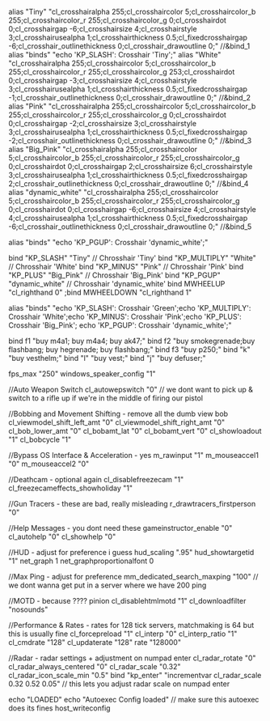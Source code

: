 alias "Tiny" "cl_crosshairalpha 255;cl_crosshaircolor 5;cl_crosshaircolor_b 255;cl_crosshaircolor_r 255;cl_crosshaircolor_g 0;cl_crosshairdot 0;cl_crosshairgap -6;cl_crosshairsize 4;cl_crosshairstyle 3;cl_crosshairusealpha 1;cl_crosshairthickness 0.5;cl_fixedcrosshairgap -6;cl_crosshair_outlinethickness 0;cl_crosshair_drawoutline 0;" //&bind_1
alias "binds" "echo 'KP_SLASH': Crosshair 'Tiny';"
alias "White" "cl_crosshairalpha 255;cl_crosshaircolor 5;cl_crosshaircolor_b 255;cl_crosshaircolor_r 255;cl_crosshaircolor_g 253;cl_crosshairdot 0;cl_crosshairgap -3;cl_crosshairsize 4;cl_crosshairstyle 3;cl_crosshairusealpha 1;cl_crosshairthickness 0.5;cl_fixedcrosshairgap -1;cl_crosshair_outlinethickness 0;cl_crosshair_drawoutline 0;" //&bind_2
alias "Pink" "cl_crosshairalpha 255;cl_crosshaircolor 5;cl_crosshaircolor_b 255;cl_crosshaircolor_r 255;cl_crosshaircolor_g 0;cl_crosshairdot 0;cl_crosshairgap -2;cl_crosshairsize 3;cl_crosshairstyle 3;cl_crosshairusealpha 1;cl_crosshairthickness 0.5;cl_fixedcrosshairgap -2;cl_crosshair_outlinethickness 0;cl_crosshair_drawoutline 0;" //&bind_3
alias "Big_Pink" "cl_crosshairalpha 255;cl_crosshaircolor 5;cl_crosshaircolor_b 255;cl_crosshaircolor_r 255;cl_crosshaircolor_g 0;cl_crosshairdot 0;cl_crosshairgap 2;cl_crosshairsize 6;cl_crosshairstyle 3;cl_crosshairusealpha 1;cl_crosshairthickness 0.5;cl_fixedcrosshairgap 2;cl_crosshair_outlinethickness 0;cl_crosshair_drawoutline 0;" //&bind_4
alias "dynamic_white" "cl_crosshairalpha 255;cl_crosshaircolor 5;cl_crosshaircolor_b 255;cl_crosshaircolor_r 255;cl_crosshaircolor_g 0;cl_crosshairdot 0;cl_crosshairgap -6;cl_crosshairsize 4;cl_crosshairstyle 4;cl_crosshairusealpha 1;cl_crosshairthickness 0.5;cl_fixedcrosshairgap -6;cl_crosshair_outlinethickness 0;cl_crosshair_drawoutline 0;" //&bind_5



alias "binds" "echo 'KP_PGUP': Crosshair 'dynamic_white';"

bind "KP_SLASH" "Tiny" // Chrosshair 'Tiny'
bind "KP_MULTIPLY" "White" // Chrosshair 'White'
bind "KP_MINUS" "Pink" // Chrosshair 'Pink'
bind "KP_PLUS" "Big_Pink" // Chrosshair 'Big_Pink'
bind "KP_PGUP" "dynamic_white" // Chrosshair 'dynamic_white'
bind MWHEELUP "cl_righthand 0" ;bind MWHEELDOWN "cl_righthand 1"

alias "binds" "echo 'KP_SLASH': Crosshair 'Green';echo 'KP_MULTIPLY': Crosshair 'White';echo 'KP_MINUS': Crosshair 'Pink';echo 'KP_PLUS': Crosshair 'Big_Pink'; echo 'KP_PGUP': Crosshair 'dynamic_white';"

bind f1 "buy m4a1; buy m4a4; buy ak47;"
bind f2 "buy smokegrenade;buy flashbang; buy hegrenade; buy flashbang;"
bind f3 "buy p250;"
bind "k" "buy vesthelm;"
bind "l" "buy vest;"
bind "j" "buy defuser;"

fps_max "250"
windows_speaker_config "1"

//Auto Weapon Switch
cl_autowepswitch "0" // we dont want to pick up & switch to a rifle up if we're in the middle of firing our pistol

//Bobbing and Movement Shifting - remove all the dumb view bob
cl_viewmodel_shift_left_amt "0"
cl_viewmodel_shift_right_amt "0"
cl_bob_lower_amt "0"
cl_bobamt_lat "0"
cl_bobamt_vert "0"
cl_showloadout "1"
cl_bobcycle "1"

//Bypass OS Interface & Acceleration - yes
m_rawinput "1"
m_mouseaccel1 "0"
m_mouseaccel2 "0"

//Deathcam - optional again
cl_disablefreezecam "1"
cl_freezecameffects_showholiday "1"

//Gun Tracers - these are bad, really misleading
r_drawtracers_firstperson "0"

//Help Messages - you dont need these
gameinstructor_enable "0"
cl_autohelp "0"
cl_showhelp "0"

//HUD - adjust for preference i guess
hud_scaling ".95"
hud_showtargetid "1"
net_graph 1
net_graphproportionalfont 0

//Max Ping - adjust for preference
mm_dedicated_search_maxping "100" // we dont wanna get put in a server where we have 200 ping

//MOTD - because ???? pinion
cl_disablehtmlmotd "1"
cl_downloadfilter "nosounds"

//Performance & Rates - rates for 128 tick servers, matchmaking is 64 but this is usually fine
cl_forcepreload "1"
cl_interp "0"
cl_interp_ratio "1"
cl_cmdrate "128"
cl_updaterate "128"
rate "128000"

//Radar - radar settings + adjustment on numpad enter
cl_radar_rotate "0"
cl_radar_always_centered "0"
cl_radar_scale "0.32"
cl_radar_icon_scale_min "0.5"
bind "kp_enter" "incrementvar cl_radar_scale 0.32 0.52 0.05" // this lets you adjust radar scale on numpad enter


echo "LOADED"
echo "Autoexec Config loaded" // make sure this autoexec does its fines
host_writeconfig
